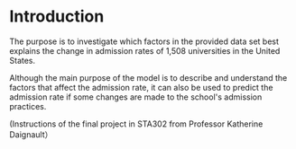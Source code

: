 # Introduction

The purpose is to investigate which factors in the provided data set best explains the change in admission rates of 1,508 universities in the United States.

Although the main purpose of the model is to describe and understand the factors that affect the admission rate, it can also be used to predict the admission rate if some changes are made to the school's admission practices.


(Instructions of the final project in STA302 from Professor Katherine Daignault）
